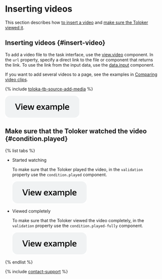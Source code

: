 # Inserting videos

This section describes how [to insert a video](#insert-videos) and [make sure the Toloker viewed it](#condition.played).

## Inserting videos {#insert-video}

To add a video file to the task interface, use the [view.video](../reference/view.video.md) component. In the `url` property, specify a direct link to the file or component that returns the link. To use the link from the input data, use the [data.input](work-with-data.md) component.

If you want to add several videos to a page, see the examples in [Comparing video clips](sbs-video.md).

{% include [toloka-tb-source-add-media](../_includes/toloka-tb-source/id-toloka-tb-source/add-media.md) %}

[![image](../_images/buttons/view-example.svg)](https://ya.cc/t/YyYVeNK13ttBxM)

## Make sure that the Toloker watched the video {#condition.played}

{% list tabs %}

- Started watching

  To make sure that the Toloker played the video, in the `validation` property use the `condition.played` component.

  [![image](../_images/buttons/view-example.svg)](https://ya.cc/t/xmqZxELw3ttBzX)

- Viewed completely

  To make sure that the Toloker viewed the video completely, in the `validation` property use the `condition.played-fully` component.

  [![image](../_images/buttons/view-example.svg)](https://ya.cc/t/6--Zp46d3ttC5L)

{% endlist %}

{% include [contact-support](../_includes/contact-support.md) %}